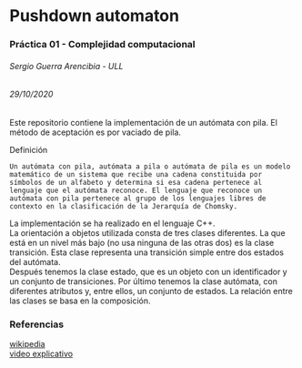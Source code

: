 # Pushdown automaton
### Práctica 01 - Complejidad computacional 
###### Sergio Guerra Arencibia - ULL
###### 29/10/2020
  
Este repositorio contiene la implementación de un autómata con pila. El método de aceptación 
es por vaciado de pila.  

Definición  
```  
Un autómata con pila, autómata a pila o autómata de pila es un modelo matemático de un sistema que recibe una cadena constituida por símbolos de un alfabeto y determina si esa cadena pertenece al lenguaje que el autómata reconoce. El lenguaje que reconoce un autómata con pila pertenece al grupo de los lenguajes libres de contexto en la clasificación de la Jerarquía de Chomsky.
```  
  
La implementación se ha realizado en el lenguaje C++.  
La orientación a objetos utilizada consta de tres clases diferentes. La que está en un nivel más bajo (no usa ninguna de 
las otras dos) es la clase transición. Esta clase representa una transición simple entre dos estados del autómata.  
Después tenemos la clase estado, que es un objeto con un identificador y un conjunto de transiciones.  Por último tenemos la clase autómata, con diferentes atributos y, entre ellos, un conjunto de estados. 
La relación entre las clases se basa en la composición.  

### Referencias  
[wikipedia](https://es.wikipedia.org/wiki/Aut%C3%B3mata_con_pila#:~:text=Un%20aut%C3%B3mata%20con%20pila%2C%20aut%C3%B3mata,lenguaje%20que%20el%20aut%C3%B3mata%20reconoce.)  
[video explicativo](https://www.youtube.com/watch?v=ufRfjKgaUgo&ab_channel=Flacoloide)
